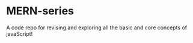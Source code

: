 # MERN-series
A code repo for revising and exploring all the basic and core concepts of javaScript!
